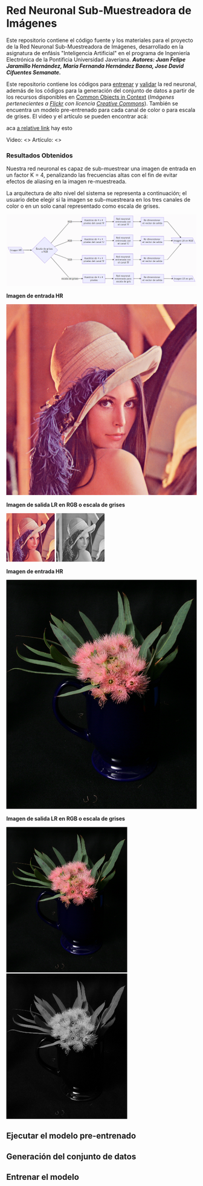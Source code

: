# Red Neuronal Sub-Muestreadora de Imágenes
Este repositorio contiene el código fuente y los materiales para el proyecto de la Red Neuronal Sub-Muestreadora de Imágenes, desarrollado en la asignatura de enfásis "Inteligencia Artificial" en el programa de Ingeniería Electrónica de la Pontificia Universidad Javeriana. ***Autores: Juan Felipe Jaramillo Hernández, María Fernanda Hernández Baena, Jose David Cifuentes Semanate.***

Este repositorio contiene los códigos para [entrenar](entrenamiento.py) y [validar](validacion_sub-muestreo_imagenes.py) la red neuronal, además de los códigos para la generación del conjunto de datos a partir de los recursos disponibles en [Common Objects in Context](https://cocodataset.org/#termsofuse) (*Imágenes pertenecientes a [Flickr](https://www.flickr.com/creativecommons/) con licencia [Creative Commons](https://creativecommons.org/licenses/by/4.0/legalcode)*). También se encuentra un modelo pre-entrenado para cada canal de color o para escala de grises. El video y el artículo se pueden encontrar acá:

aca [a relative link]() hay esto


Video: <>
Artículo: <>

### Resultados Obtenidos
Nuestra red neuronal es capaz de sub-muestrear una imagen de entrada en un factor K = 4, penalizando las frecuencias altas con el fin de evitar efectos de aliasing en la imagen re-muestreada. 

La arquitectura de alto nivel del sistema se representa a continuación; el usuario debe elegir si la imagen se sub-muestreara en los tres canales de color o en un solo canal representado como escala de grises.

![arquitectura alto nivel](Modelos_guardados/arquitectura_alto_nivel_sistema.png)

**Imagen de entrada HR**

![Lenna - Imagen de entrada HR](Imagenes_HR/lenna.png)

**Imagen de salida LR en RGB o escala de grises**

![Lenna - Imagen de salida LR rgb](Imagenes_LR/lenna_bgr_sub-muestreada.png)
![Lenna - Imagen de salida LR gris](Imagenes_LR/lenna_gray_sub-muestreada.png)

**Imagen de entrada HR**

![Planta - Imagen de entrada HR](Imagenes_HR/planta.png)

**Imagen de salida LR en RGB o escala de grises**

![Planta - Imagen de salida LR](Imagenes_LR/planta_bgr_sub-muestreada.png)
![Planta - Imagen de salida LR](Imagenes_LR/planta_gray_sub-muestreada.png)

## Ejecutar el modelo pre-entrenado

## Generación del conjunto de datos

## Entrenar el modelo
